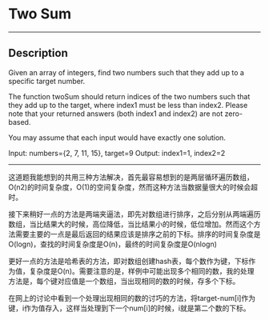 # Two Sum

---

## Description
Given an array of integers, find two numbers such that they add up to a specific target number.

The function twoSum should return indices of the two numbers such that they add up to the target, where index1 must be less than index2. Please note that your returned answers (both index1 and index2) are not zero-based.

You may assume that each input would have exactly one solution.

Input: numbers={2, 7, 11, 15}, target=9
Output: index1=1, index2=2

---

这道题我能想到的共用三种方法解决，首先最容易想到的是两层循环遍历数组，O(n2)的时间复杂度，O(1)的空间复杂度，然而这种方法当数据量很大的时候会超时。

接下来稍好一点的方法是两端夹逼法，即先对数组进行排序，之后分别从两端遍历数组，当比结果大的时候，高位降低，当比结果小的时候，低位增加。然而这个方法需要主要的一点是最后返回的结果应该是排序之前的下标。排序的时间复杂度是O(logn)，查找的时间复杂度是O(n)，最终的时间复杂度是O(nlogn)

更好一点的方法是哈希表的方法，即对数组创建hash表，每个数作为键，下标作为值，复杂度是O(n)。需要注意的是，样例中可能出现多个相同的数，我的处理方法是，每个键对应值是一个数组，当出现相同的数的时候，存多个下标。

在网上的讨论中看到一个处理出现相同的数的讨巧的方法，将target-num[i]作为键，i作为值存入，这样当处理到下一个num[i]的时候，i就是第二个数的下标。

